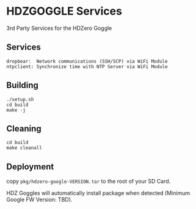 # HDZGOGGLE Services
3rd Party Services for the HDZero Goggle

## Services
```
dropbear:  Network communications (SSH/SCP) via WiFi Module
ntpclient: Synchronize time with NTP Server via WiFi Module
```

## Building
```shell
./setup.sh
cd build
make -j
```

## Cleaning
```shell
cd build
make cleanall
```

## Deployment
copy ```pkg/hdzero-google-VERSION.tar``` to the root of your SD Card.

HDZ Goggles will automatically install package when detected (Minimum Google FW Version: TBD).

